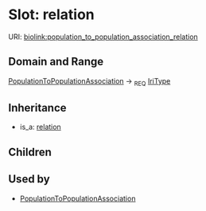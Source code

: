 # Slot: relation




URI: [biolink:population_to_population_association_relation](https://w3id.org/biolink/vocab/population_to_population_association_relation)
## Domain and Range

[PopulationToPopulationAssociation](PopulationToPopulationAssociation.md) ->  <sub>REQ</sub> [IriType](IriType.md)
## Inheritance

 *  is_a: [relation](relation.md)
## Children

## Used by

 * [PopulationToPopulationAssociation](PopulationToPopulationAssociation.md)
